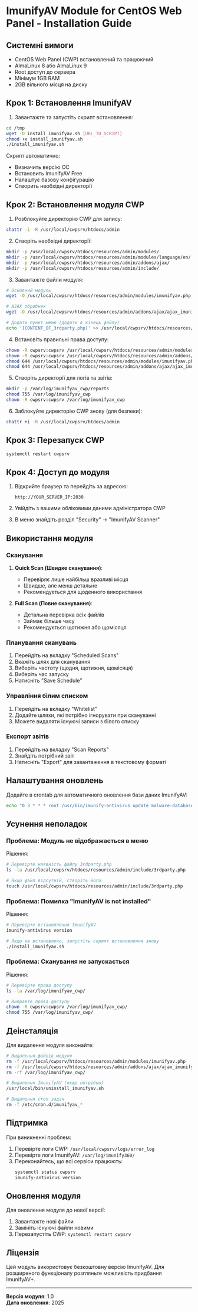 # ImunifyAV Module for CentOS Web Panel - Installation Guide

## Системні вимоги

- CentOS Web Panel (CWP) встановлений та працюючий
- AlmaLinux 8 або AlmaLinux 9
- Root доступ до сервера
- Мінімум 1GB RAM
- 2GB вільного місця на диску

## Крок 1: Встановлення ImunifyAV

1. Завантажте та запустіть скрипт встановлення:

```bash
cd /tmp
wget -O install_imunifyav.sh [URL_TO_SCRIPT]
chmod +x install_imunifyav.sh
./install_imunifyav.sh
```

Скрипт автоматично:
- Визначить версію ОС
- Встановить ImunifyAV Free
- Налаштує базову конфігурацію
- Створить необхідні директорії

## Крок 2: Встановлення модуля CWP

1. Розблокуйте директорію CWP для запису:

```bash
chattr -i -R /usr/local/cwpsrv/htdocs/admin
```

2. Створіть необхідні директорії:

```bash
mkdir -p /usr/local/cwpsrv/htdocs/resources/admin/modules/
mkdir -p /usr/local/cwpsrv/htdocs/resources/admin/modules/language/en/
mkdir -p /usr/local/cwpsrv/htdocs/resources/admin/addons/ajax/
mkdir -p /usr/local/cwpsrv/htdocs/resources/admin/include/
```

3. Завантажте файли модуля:

```bash
# Основний модуль
wget -O /usr/local/cwpsrv/htdocs/resources/admin/modules/imunifyav.php [URL_TO_imunifyav.php]

# AJAX обробник
wget -O /usr/local/cwpsrv/htdocs/resources/admin/addons/ajax/ajax_imunifyav.php [URL_TO_ajax_imunifyav.php]

# Додати пункт меню (додати в кінець файлу)
echo '[CONTENT_OF_3rdparty.php]' >> /usr/local/cwpsrv/htdocs/resources/admin/include/3rdparty.php
```

4. Встановіть правильні права доступу:

```bash
chown -R cwpsrv:cwpsrv /usr/local/cwpsrv/htdocs/resources/admin/modules/imunifyav.php
chown -R cwpsrv:cwpsrv /usr/local/cwpsrv/htdocs/resources/admin/addons/ajax/ajax_imunifyav.php
chmod 644 /usr/local/cwpsrv/htdocs/resources/admin/modules/imunifyav.php
chmod 644 /usr/local/cwpsrv/htdocs/resources/admin/addons/ajax/ajax_imunifyav.php
```

5. Створіть директорії для логів та звітів:

```bash
mkdir -p /var/log/imunifyav_cwp/reports
chmod 755 /var/log/imunifyav_cwp
chown -R cwpsrv:cwpsrv /var/log/imunifyav_cwp
```

6. Заблокуйте директорію CWP знову (для безпеки):

```bash
chattr +i -R /usr/local/cwpsrv/htdocs/admin
```

## Крок 3: Перезапуск CWP

```bash
systemctl restart cwpsrv
```

## Крок 4: Доступ до модуля

1. Відкрийте браузер та перейдіть за адресою:
   ```
   http://YOUR_SERVER_IP:2030
   ```

2. Увійдіть з вашими обліковими даними адміністратора CWP

3. В меню знайдіть розділ "Security" → "ImunifyAV Scanner"

## Використання модуля

### Сканування

1. **Quick Scan (Швидке сканування)**:
   - Перевіряє лише найбільш вразливі місця
   - Швидше, але менш детальне
   - Рекомендується для щоденного використання

2. **Full Scan (Повне сканування)**:
   - Детальна перевірка всіх файлів
   - Займає більше часу
   - Рекомендується щотижня або щомісяця

### Планування сканувань

1. Перейдіть на вкладку "Scheduled Scans"
2. Вкажіть шлях для сканування
3. Виберіть частоту (щодня, щотижня, щомісяця)
4. Виберіть час запуску
5. Натисніть "Save Schedule"

### Управління білим списком

1. Перейдіть на вкладку "Whitelist"
2. Додайте шляхи, які потрібно ігнорувати при скануванні
3. Можете видаляти існуючі записи з білого списку

### Експорт звітів

1. Перейдіть на вкладку "Scan Reports"
2. Знайдіть потрібний звіт
3. Натисніть "Export" для завантаження в текстовому форматі

## Налаштування оновлень

Додайте в crontab для автоматичного оновлення бази даних ImunifyAV:

```bash
echo "0 3 * * * root /usr/bin/imunify-antivirus update malware-database" >> /etc/crontab
```

## Усунення неполадок

### Проблема: Модуль не відображається в меню

Рішення:
```bash
# Перевірте наявність файлу 3rdparty.php
ls -la /usr/local/cwpsrv/htdocs/resources/admin/include/3rdparty.php

# Якщо файл відсутній, створіть його
touch /usr/local/cwpsrv/htdocs/resources/admin/include/3rdparty.php
```

### Проблема: Помилка "ImunifyAV is not installed"

Рішення:
```bash
# Перевірте встановлення ImunifyAV
imunify-antivirus version

# Якщо не встановлено, запустіть скрипт встановлення знову
./install_imunifyav.sh
```

### Проблема: Сканування не запускається

Рішення:
```bash
# Перевірте права доступу
ls -la /var/log/imunifyav_cwp/

# Виправте права доступу
chown -R cwpsrv:cwpsrv /var/log/imunifyav_cwp/
chmod 755 /var/log/imunifyav_cwp/
```

## Деінсталяція

Для видалення модуля виконайте:

```bash
# Видалення файлів модуля
rm -f /usr/local/cwpsrv/htdocs/resources/admin/modules/imunifyav.php
rm -f /usr/local/cwpsrv/htdocs/resources/admin/addons/ajax/ajax_imunifyav.php
rm -rf /var/log/imunifyav_cwp/

# Видалення ImunifyAV (якщо потрібно)
/usr/local/bin/uninstall_imunifyav.sh

# Видалення cron задач
rm -f /etc/cron.d/imunifyav_*
```

## Підтримка

При виникненні проблем:
1. Перевірте логи CWP: `/usr/local/cwpsrv/logs/error_log`
2. Перевірте логи ImunifyAV: `/var/log/imunify360/`
3. Переконайтесь, що всі сервіси працюють:
   ```bash
   systemctl status cwpsrv
   imunify-antivirus version
   ```

## Оновлення модуля

Для оновлення модуля до нової версії:
1. Завантажте нові файли
2. Замініть існуючі файли новими
3. Перезапустіть CWP: `systemctl restart cwpsrv`

## Ліцензія

Цей модуль використовує безкоштовну версію ImunifyAV.
Для розширеного функціоналу розгляньте можливість придбання ImunifyAV+.

---

**Версія модуля**: 1.0  
**Дата оновлення**: 2025

